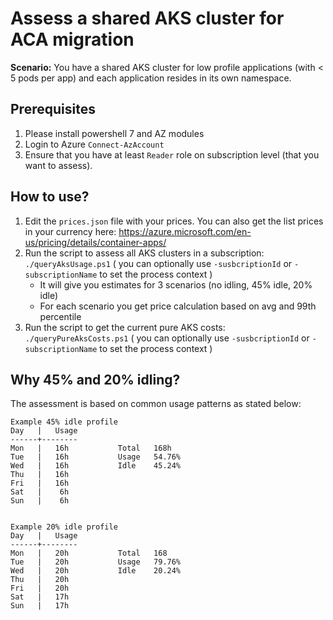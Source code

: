 # Assess a shared AKS cluster for ACA migration

**Scenario:** You have a shared AKS cluster for low profile applications (with < 5 pods per app) and each application resides in its own namespace.

## Prerequisites
 1. Please install powershell 7 and AZ modules
 1. Login to Azure ``Connect-AzAccount``
 1. Ensure that you have at least ``Reader`` role on subscription level (that you want to assess).

## How to use?
 1. Edit the ``prices.json`` file with your prices. You can also get the list prices in your currency here: https://azure.microsoft.com/en-us/pricing/details/container-apps/
 1. Run the script to assess all AKS clusters in a subscription: ``./queryAksUsage.ps1`` ( you can optionally use ``-susbcriptionId`` or ``-subscriptionName`` to set the process context )
    * It will give you estimates for 3 scenarios (no idling, 45% idle, 20% idle)
    * For each scenario you get price calculation based on avg and 99th percentile
 1. Run the script to get the current pure AKS costs: ``./queryPureAksCosts.ps1`` ( you can optionally use ``-susbcriptionId`` or ``-subscriptionName`` to set the process context )


## Why 45% and 20% idling?
The assessment is based on common usage patterns as stated below:
```
Example 45% idle profile
Day   |   Usage
------+--------
Mon   |   16h		    Total   168h
Tue   |   16h		    Usage   54.76%
Wed   |   16h		    Idle    45.24%
Thu   |   16h
Fri   |   16h
Sat   |    6h
Sun   |    6h


Example 20% idle profile
Day   |   Usage
------+--------
Mon   |   20h		    Total   168
Tue   |   20h		    Usage   79.76%
Wed   |   20h		    Idle    20.24%
Thu   |   20h
Fri   |   20h
Sat   |   17h
Sun   |   17h
```
